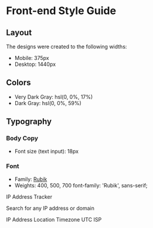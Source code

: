 # Front-end Style Guide

## Layout

The designs were created to the following widths:

- Mobile: 375px
- Desktop: 1440px

## Colors

- Very Dark Gray: hsl(0, 0%, 17%)
- Dark Gray: hsl(0, 0%, 59%)

## Typography

### Body Copy

- Font size (text input): 18px

### Font

- Family: [Rubik](https://fonts.google.com/specimen/Rubik)
- Weights: 400, 500, 700
font-family: 'Rubik', sans-serif;


 IP Address Tracker

  Search for any IP address or domain

  IP Address
  Location
  Timezone
    UTC <!-- add offset value dynamically using the API -->
  ISP